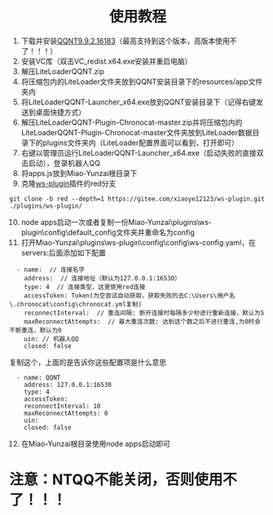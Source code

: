 <div align="center">
<h1>使用教程</h1>
</div> 

1. 下载并安装[QQNT9.9.2.16183](https://cowtransfer.com/s/cf45f925cd1346)（最高支持到这个版本，高版本使用不了！！！）
2. 安装VC库（双击VC_redist.x64.exe安装并重启电脑）
3. 解压LiteLoaderQQNT.zip
4. 将压缩包内的LiteLoader文件夹放到QQNT安装目录下的resources/app文件夹内
5. 将LiteLoaderQQNT-Launcher_x64.exe放到QQNT安装目录下（记得右键发送到桌面快捷方式）
6. 解压LiteLoaderQQNT-Plugin-Chronocat-master.zip并将压缩包内的LiteLoaderQQNT-Plugin-Chronocat-master文件夹放到LiteLoader数据目录下的plugins文件夹内（LiteLoader配置界面可以看到，打开即可）
7. 右键以管理员运行LiteLoaderQQNT-Launcher_x64.exe（启动失败的直接双击启动），登录机器人QQ
8. 将apps.js放到Miao-Yunzai根目录下
9. 克隆[ws-plugin](https://gitee.com/xiaoye12123/ws-plugin)插件的red分支
```
git clone -b red --depth=1 https://gitee.com/xiaoye12123/ws-plugin.git ./plugins/ws-plugin/
```
10. node apps启动一次或者复制一份Miao-Yunzai\plugins\ws-plugin\config\default_config文件夹并重命名为config
11. 打开Miao-Yunzai\plugins\ws-plugin\config\config\ws-config.yaml，在servers:后面添加如下配置

```
  - name:  // 连接名字
    address:  // 连接地址（默认为127.0.0.1:16530）
    type: 4  // 连接类型，这里使用red连接
    accessToken: Token(为空尝试自动获取，获取失败的去C:\Users\用户名\.chronocat\config\chronocat.yml复制)
    reconnectInterval:  // 重连间隔: 断开连接时每隔多少秒进行重新连接，默认为5
    maxReconnectAttempts:  // 最大重连次数: 达到这个数之后不进行重连,为0时会不断重连，默认为0
    uin: // 机器人QQ
    closed: false
```
复制这个，上面的是告诉你这些配置项是什么意思

```
  - name: QQNT
    address: 127.0.0.1:16530
    type: 4
    accessToken: 
    reconnectInterval: 10
    maxReconnectAttempts: 0
    uin: 
    closed: false
```


12. 在Miao-Yunzai根目录使用node apps启动即可

# 注意：NTQQ不能关闭，否则使用不了！！！



